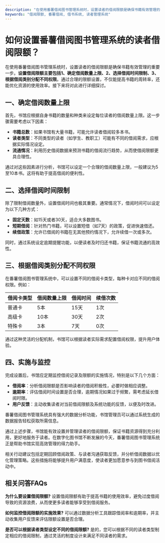 ```yaml
---
description: "在使用番薯借阅图书管理系统时，设置读者的借阅限额是确保书籍有效管理的重要一步。**设置借阅限额主要包括1、确定借阅数量上限、2、选择借阅时间限制、3、根据借阅类别分配不同权限**。通过合理的限额设置，不仅能提高书籍的周转率，还能优化资源的使用效率。接下来将对此进行详细探讨。"
keywords: "借阅限额, 番薯借阅, 借书系统, 读者管理系统"
---
```

# 如何设置番薯借阅图书管理系统的读者借阅限额？

在使用番薯借阅图书管理系统时，设置读者的借阅限额是确保书籍有效管理的重要一步。**设置借阅限额主要包括1、确定借阅数量上限、2、选择借阅时间限制、3、根据借阅类别分配不同权限**。通过合理的限额设置，不仅能提高书籍的周转率，还能优化资源的使用效率。接下来将对此进行详细探讨。

## **一、确定借阅数量上限**

首先，书馆应根据自身书籍的数量和种类来设定每位读者的借阅数量上限。这一步骤需要考虑以下因素：

- **书籍总数**：如果书馆有大量书籍，可能允许读者借阅较多本书。
- **读者类型**：不同类型的读者（如学生、教职工）可能有不同的借阅需求，应根据实际情况设定。
- **流通情况**：利用历史借阅数据来预测书籍的借阅流行趋势，从而使借阅限额更具合理性。

通过对这些因素进行分析，书馆可以设定一个合理的借阅数量上限，一般建议为5至10本书。这将有助于提高借阅的便利性。

## **二、选择借阅时间限制**

除了限制借阅数量外，设置借阅时间也极其重要。通常情况下，借阅时间可以设定为以下几种方式：

- **固定天数**：如15天或者30天，适合大多数图书。
- **短期借阅**：针对热门书籍，可以设置短借（如7天）的政策，促进快速借还。
- **续借政策**：允许已借阅的书籍在无其他预约情况下，允许续借一次或多次。

同时，通过系统设定逾期提醒功能，以便读者及时归还书籍，保证书籍流通的高效性。

## **三、根据借阅类别分配不同权限**

在番薯借阅图书管理系统中，可以设置不同的借阅卡类型，每种卡对应不同的借阅权限。例如：

| 借阅卡类型 | 借阅数量上限 | 借阅时间 | 续借次数 |
|------------|---------------|----------|----------|
| 普通卡     | 5本          | 15天     | 1次      |
| 高级卡     | 10本         | 30天     | 2次      |
| 特殊卡     | 3本          | 7天      | 0次      |

通过这种灵活的分配机制，书馆可以根据读者实际需求配置借阅权限，提升用户体验。

## **四、实施与监控**

完成设置后，书馆应定期监控借阅记录及限额的实施情况，特别是以下几个方面：

- **借阅率**：分析借阅限额是否影响读者的借阅积极性，必要时做相应调整。
- **逾期率**：评估借阅时间设置是否合理，逾期情况如果过于频繁，需考虑延长借阅时限。
- **用户反馈**：主动收集读者对当前借阅限额及系统功能的反馈，以便及时改进。

番薯借阅图书管理系统具有强大的数据分析功能，书馆管理员可以通过系统生成的数据报告轻松获取所需信息。

通过上述步骤，书馆能有效设置并管理读者的借阅限额，保证书籍资源得到充分利用，更好地服务于读者。在数字化图书馆不断发展的今天，番薯借阅图书管理系统正是帮助书馆实现高效管理的得力助手。

相关行动建议包括定期回顾借阅政策、与读者沟通获取反馈，并分析借阅数据以优化管理策略。这些措施将能够提升用户满意度，使读者更加愿意参与到图书借阅活动中。

## 相关问答FAQs

**为什么要设置借阅限额?** 设置借阅限额有助于提高书籍的使用效率，避免过度借阅导致的资源浪费，从而使更多读者能够享受到借阅服务。

**如何监控借阅限额的实施效果?** 可以通过数据分析工具跟踪借阅率和逾期率，并主动收集用户反馈来评估限额设置是否合理。

**是否可以根据读者类型设定不同的借阅限额?** 是的，您可以根据不同的读者类型制定相应的借阅限制，通过灵活的制度设计来满足不同读者的需求。
